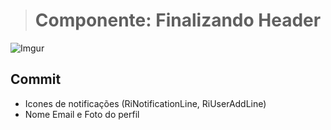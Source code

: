 > # Componente: Finalizando Header
![Imgur](https://imgur.com/UAPV9s6.png)

## Commit
* Icones de notificações (RiNotificationLine, RiUserAddLine)
* Nome Email e Foto do perfil

